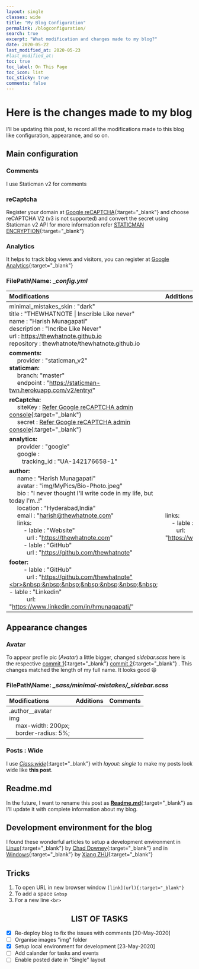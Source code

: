 ```yaml
---
layout: single
classes: wide
title: "My Blog Configuration"
permalink: /blogconfiguration/
search: true
excerpt: "What modification and changes made to my blog?"
date: 2020-05-22
last_modified_at: 2020-05-23
#last_modified_at: 
toc: true
toc_label: On This Page
toc_icon: list
toc_sticky: true
comments: false
---
```



# Here is the changes made to my blog

I'll be updating this post, to record all the modifications made to this blog like configuration, appearance, and so on.

## Main configuration

### Comments

I use Staticman v2 for comments

### reCaptcha

Register your domain at [Google reCAPTCHA](https://www.google.com/recaptcha/){:target="_blank"} and choose reCAPTCHA V2 (v3 is not supported) and convert the secret using Staticman v2 API for more information refer [STATICMAN ENCRYPTION](https://staticman-twn.herokuapp.com/v2/connect){:target="_blank"}

### Analytics

It helps to track blog views and visitors, you can register at [Google Analytics](https://analytics.google.com/){:target="_blank"}

### FilePath\Name: __config.yml_

| Modifications | Additions |Comments|
|:--|:--|:--:|
| minimal_mistakes_skin : "dark" <br> title : "THEWHATNOTE \| Inscrible Like never" <br> name  : "Harish Munagapati"<br> description : "Incribe Like Never" <br> url : https://thewhatnote.github.io <br>repository : thewhatnote/thewhatnote.github.io||`To display pipe | here in the table, used backslash \ like this '\|' in front of a pipe` |
|**comments:** <br> &nbsp;&nbsp;&nbsp;&nbsp; provider : "staticman_v2"<br> **staticman:** <br> &nbsp;&nbsp;&nbsp;&nbsp; branch: "master"<br> &nbsp;&nbsp;&nbsp;&nbsp; endpoint : "https://staticman-twn.herokuapp.com/v2/entry/"|||
| **reCaptcha:** <br> &nbsp;&nbsp;&nbsp;&nbsp; siteKey : [Refer Google reCAPTCHA admin console](https://www.google.com/recaptcha/admin/){:target="_blank"} <br> &nbsp;&nbsp;&nbsp;&nbsp; secret : [Refer Google reCAPTCHA admin console](https://www.google.com/recaptcha/admin/){:target="_blank"}|||
|**analytics:**<br> &nbsp;&nbsp;&nbsp;&nbsp; provider : "google" <br> &nbsp;&nbsp;&nbsp;&nbsp; google : <br> &nbsp;&nbsp;&nbsp;&nbsp;&nbsp;&nbsp;&nbsp; tracking_id : "UA-142176658-1"  |||
| **author:** <br> &nbsp;&nbsp;&nbsp;&nbsp; name : "Harish Munagapati" <br> &nbsp;&nbsp;&nbsp;&nbsp; avatar : "img/MyPics/Bio-Photo.jpeg" <br> &nbsp;&nbsp;&nbsp;&nbsp; bio : "I never thought I'll write code in my life, but today I'm..!" <br> &nbsp;&nbsp;&nbsp;&nbsp; location : "Hyderabad,India" <br>&nbsp;&nbsp;&nbsp;&nbsp; email : "harish@thewhatnote.com" <br> &nbsp;&nbsp;&nbsp;&nbsp; links: <br>&nbsp;&nbsp;&nbsp;&nbsp;&nbsp;&nbsp;&nbsp;&nbsp; - lable : "Website"<br>&nbsp;&nbsp;&nbsp;&nbsp;&nbsp;&nbsp;&nbsp;&nbsp;&nbsp;&nbsp; url : "https://thewhatnote.com" <br>&nbsp;&nbsp;&nbsp;&nbsp;&nbsp;&nbsp;&nbsp;&nbsp; - lable : "GitHub"<br>&nbsp;&nbsp;&nbsp;&nbsp;&nbsp;&nbsp;&nbsp;&nbsp;&nbsp;&nbsp; url : "https://github.com/thewhatnote"| <br><br><br><br>links: <br>&nbsp;&nbsp;&nbsp; - lable : "Linkedin"<br> &nbsp;&nbsp;&nbsp;&nbsp;&nbsp;&nbsp; url: "https://www.linkedin.com/in/hmunagapati/"|
|**footer:** <br> &nbsp;&nbsp;&nbsp;&nbsp;&nbsp;&nbsp;&nbsp;&nbsp; - lable : "GitHub"<br>&nbsp;&nbsp;&nbsp;&nbsp;&nbsp;&nbsp;&nbsp;&nbsp;&nbsp;&nbsp; url : "https://github.com/thewhatnote"<br>&nbsp;&nbsp;&nbsp;&nbsp;&nbsp;&nbsp;&nbsp;&nbsp; - lable : "Linkedin"<br> &nbsp;&nbsp;&nbsp;&nbsp;&nbsp;&nbsp;&nbsp;&nbsp;&nbsp;&nbsp; url: "https://www.linkedin.com/in/hmunagapati/"||

## Appearance changes

### Avatar

To appear profile pic (_Avatar_) a little bigger, changed  *_sidebar.scss_* here is the respective [commit 1](https://github.com/thewhatnote/thewhatnote.github.io/commit/c15499183125f002ef04764e55dc704573dc67bd){:target="_blank"} [commit 2](https://github.com/thewhatnote/thewhatnote.github.io/commit/dcb7085dda7fb4ef50cafdf8d05c7a7144f3e6bd){:target="_blank"} .
This changes matched the length of my full name. It looks good :smile:

### FilePath\Name: *_sass/minimal-mistakes/_sidebar.scss*

| Modifications | Additions |Comments|
|:--|:--|:--:|
|.author__avatar<br>img<br>&nbsp;&nbsp;&nbsp; max-width: 200px;<br>&nbsp;&nbsp;&nbsp; border-radius: 5%;|||

### Posts : Wide

I use [_Class:wide_](https://github.com/mmistakes/minimal-mistakes/pull/1516#issuecomment-362569150){:target="_blank"} with _layout: single_ to make my posts look wide like **this post**.

## Readme.md

In the future, I want to rename this post as [**Readme.md**](https://github.com/thewhatnote/thewhatnote.github.io/blob/master/README.md){:target="_blank"} as I'll update it with complete information about my blog.

## Development environment for the blog

I found these wonderful articles to setup a development environment in [Linux](https://shoreviewanalytics.github.io/Create-Jekyll-Blog-with-Minimal-Mistakes-theme-on-Ubuntu-16.04/){:target="_blank"} by [Chad Downey](https://github.com/shoreviewanalytics){:target="_blank"} and in [Windows](https://copdips.com/2018/05/setting-up-jekyll-with-minimal-mistakes-theme-on-windows.html){:target="_blank"} by [Xiang ZHU](https://github.com/copdips){:target="_blank"}

## Tricks

1. To open URL in new browser window `[link](url){:target="_blank"}`
2. To add a space `&nbsp`
3. For a new line `<br>`

## <center> LIST OF TASKS  </center>
 
- [x] Re-deploy blog to fix the issues with comments [20-May-2020]
- [ ] Organise images "img" folder
- [x] Setup local environment for development [23-May-2020]
- [ ] Add calander for tasks and events
- [ ] Enable posted date in "Single" layout
